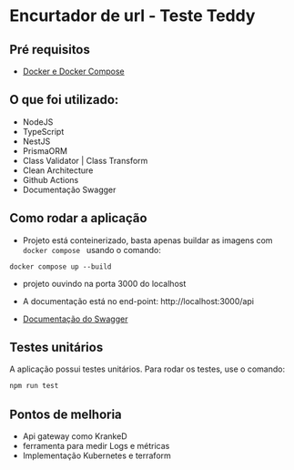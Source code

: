 # Encurtador de url - Teste Teddy
## Pré requisitos

- [Docker e Docker Compose](https://docs.docker.com/engine/install/)

## O que foi utilizado:
- NodeJS
- TypeScript
- NestJS
- PrismaORM
- Class Validator | Class Transform
- Clean Architecture
- Github Actions
- Documentação Swagger

## Como rodar a aplicação
- Projeto está conteinerizado, basta apenas buildar as imagens com
```docker compose ``` usando o comando:
```
docker compose up --build
```
- projeto ouvindo na porta 3000 do localhost

- A documentação está no end-point: http://localhost:3000/api
- [Documentação do Swagger](http://localhost:3000/api)

## Testes unitários
  A aplicação possui testes unitários. Para rodar os testes, use o comando:
```bash
npm run test
```

## Pontos de melhoria
- Api gateway como KrankeD 
- ferramenta para medir Logs e métricas
- Implementação Kubernetes e terraform
